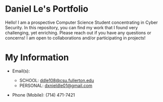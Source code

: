 # Daniel Le's Portfolio 

Hello! I am a prospective Computer Science Student concentrating in Cyber Security. In this 
repository, you can find my work that I found very challenging, yet enriching. Please reach out if
you have any questions or concerns! I am open to collaborations and/or participating in projects! 


# My Information

* Email(s):
  * SCHOOL: ddle108@csu.fullerton.edu
  * PERSONAL: dxnieldle01@gmail.com

* Phone (Mobile): (714) 471-7421
